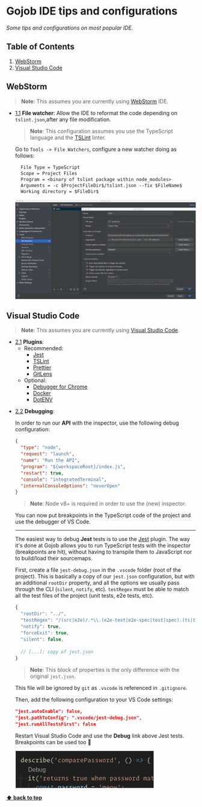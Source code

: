 # Gojob IDE tips and configurations

*Some tips and configurations on most popular IDE.*

## Table of Contents

  1. [WebStorm](#webstorm)
  2. [Visual Studio Code](#visual-studio-code)

## WebStorm
  > **Note**: This assumes you are currently using [WebStorm](https://www.jetbrains.com/webstorm/) IDE.

  <a name="webstorm--file-watcher"></a><a name="1.1"></a>
  - [1.1](#webstorm--file-watcher) **File watcher**: Allow the IDE to reformat the code depending on `tslint.json`,after any file modification.
    > **Note**: This configuration assumes you use the TypeScript language and the [TSLint](https://palantir.github.io/tslint/) linter.

    Go to `Tools -> File Watchers`, configure a new watcher doing as follows:
    ```text
      File Type = TypeScript
      Scope = Project Files
      Program = <binary of tslint package within node_modules>
      Arguments = -c $ProjectFileDir$/tslint.json --fix $FileName$
      Working directory = $FileDir$
    ```
    ![Autolint](./assets/autolint.png)

## Visual Studio Code
  > **Note**: This assumes you are currently using [Visual Studio Code](https://code.visualstudio.com/).

  <a name="vs-code--plugins"></a><a name="2.1"></a>
  - [2.1](#vs-code--plugins) **Plugins**:
    - Recommended:
      - [Jest](https://marketplace.visualstudio.com/items?itemName=Orta.vscode-jest)
      - [TSLint](https://marketplace.visualstudio.com/items?itemName=eg2.tslint)
      - [Prettier](https://marketplace.visualstudio.com/items?itemName=esbenp.prettier-vscode)
      - [GitLens](https://marketplace.visualstudio.com/items?itemName=eamodio.gitlens)
    - Optional:
      - [Debugger for Chrome](https://marketplace.visualstudio.com/items?itemName=msjsdiag.debugger-for-chrome)
      - [Docker](https://marketplace.visualstudio.com/items?itemName=PeterJausovec.vscode-docker)
      - [DotENV](https://marketplace.visualstudio.com/items?itemName=PeterJausovec.vscode-docker)


<a name="vs-code--debugging"></a><a name="2.2"></a>
  - [2.2](#vs-code--debugging) **Debugging**:

    In order to run our **API** with the inspector, use the following debug configuration:
    ```json
    {
      "type": "node",
      "request": "launch",
      "name": "Run the API",
      "program": "${workspaceRoot}/index.js",
      "restart": true,
      "console": "integratedTerminal",
      "internalConsoleOptions": "neverOpen"
    }
    ```

    > **Note**: Node v8+ is required in order to use the (new) inspector.

    You can now put breakpoints in the TypeScript code of the project and use the debugger of VS Code.

    ___

    The easiest way to debug **Jest** tests is to use the [Jest](https://marketplace.visualstudio.com/items?itemName=Orta.vscode-jest) plugin. The way it's done at Gojob allows you to run TypeScript tests with the inspector (breakpoints are hit), without having to transpile them to JavaScript nor to build/load their sourcemaps.

    First, create a file `jest-debug.json` in the `.vscode` folder (root of the project). This is basically a copy of our `jest.json` configuration, but with an additional `rootDir` property, and all the options we usually pass through the CLI (`silent`, `notify`, etc). `testRegex` must be able to match all the test files of the project (unit tests, e2e tests, etc).

    ```javascript
    {
      "rootDir": "../",
      "testRegex": "/(src|e2e)/.*\\.(e2e-test|e2e-spec|test|spec).(ts|tsx|js)$",
      "notify": true,
      "forceExit": true,
      "silent": false,

      // [...]: copy of jest.json
    }
    ```

    > **Note**: This block of properties is the only difference with the original `jest.json`.

    This file will be ignored by `git` as `.vscode` is referenced in `.gitignore`.

    Then, add the following configuration to your VS Code settings:

    ```json
    "jest.autoEnable": false,
    "jest.pathToConfig": ".vscode/jest-debug.json",
    "jest.runAllTestsFirst": false
    ```

    Restart Visual Studio Code and use the **Debug** link above Jest tests. Breakpoints can be used too :tada:

    ![vscode-jest-debug](./assets/vscode-jest-debug.jpg)



**[⬆ back to top](#table-of-contents)**